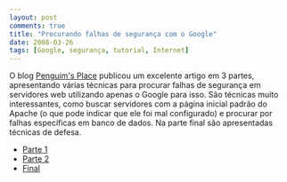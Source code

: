 ```yaml
---
layout: post
comments: true
title: "Procurando falhas de segurança com o Google"
date: 2008-03-26
tags: [Google, segurança, tutorial, Internet]
---
```

O blog [Penguim's Place](http://penguim.wordpress.com) publicou um excelente artigo em 3 partes, apresentando várias técnicas para procurar falhas de segurança em servidores web utilizando apenas o Google para isso. São técnicas muito interessantes, como buscar servidores com a página inicial padrão do Apache (o que pode indicar que ele foi mal configurado) e procurar por falhas específicas em banco de dados. Na parte final são apresentadas técnicas de defesa.

- [Parte 1](http://penguim.wordpress.com/2008/03/18/usando-o-google-como-ferramenta-hacker-parte-1/)
- [Parte 2](http://penguim.wordpress.com/2008/03/20/usando-o-google-como-ferramenta-hacker-parte-2/)
- [Final](http://penguim.wordpress.com/2008/03/21/usando-o-google-como-ferramenta-hacker-final/)
